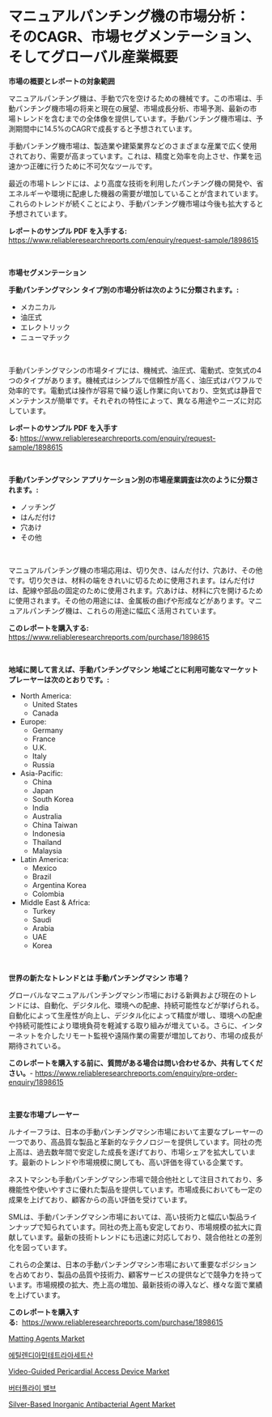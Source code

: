 <p><h1>マニュアルパンチング機の市場分析：そのCAGR、市場セグメンテーション、そしてグローバル産業概要</h1></p><p><strong>市場の概要とレポートの対象範囲</strong></p>
<p><p>マニュアルパンチング機は、手動で穴を空けるための機械です。この市場は、手動パンチング機市場の将来と現在の展望、市場成長分析、市場予測、最新の市場トレンドを含むまでの全体像を提供しています。手動パンチング機市場は、予測期間中に14.5%のCAGRで成長すると予想されています。</p><p>手動パンチング機市場は、製造業や建築業界などのさまざまな産業で広く使用されており、需要が高まっています。これは、精度と効率を向上させ、作業を迅速かつ正確に行うために不可欠なツールです。</p><p>最近の市場トレンドには、より高度な技術を利用したパンチング機の開発や、省エネルギーや環境に配慮した機器の需要が増加していることが含まれています。これらのトレンドが続くことにより、手動パンチング機市場は今後も拡大すると予想されています。</p></p>
<p><strong>レポートのサンプル PDF を入手する:</strong> <a href="https://www.reliableresearchreports.com/enquiry/request-sample/1898615">https://www.reliableresearchreports.com/enquiry/request-sample/1898615</a></p>
<p>&nbsp;</p>
<p><strong>市場セグメンテーション</strong></p>
<p><strong>手動パンチングマシン タイプ別の市場分析は次のように分類されます。:</strong></p>
<p><ul><li>メカニカル</li><li>油圧式</li><li>エレクトリック</li><li>ニューマチック</li></ul></p>
<p>&nbsp;</p>
<p><p>手動パンチングマシンの市場タイプには、機械式、油圧式、電動式、空気式の4つのタイプがあります。機械式はシンプルで信頼性が高く、油圧式はパワフルで効率的です。電動式は操作が容易で繰り返し作業に向いており、空気式は静音でメンテナンスが簡単です。それぞれの特性によって、異なる用途やニーズに対応しています。</p></p>
<p><strong>レポートのサンプル PDF を入手する:</strong>&nbsp;<a href="https://www.reliableresearchreports.com/enquiry/request-sample/1898615">https://www.reliableresearchreports.com/enquiry/request-sample/1898615</a></p>
<p>&nbsp;</p>
<p><strong> 手動パンチングマシン アプリケーション別の市場産業調査は次のように分類されます。:</strong></p>
<p><ul><li>ノッチング</li><li>はんだ付け</li><li>穴あけ</li><li>その他</li></ul></p>
<p>&nbsp;</p>
<p><p>マニュアルパンチング機の市場応用は、切り欠き、はんだ付け、穴あけ、その他です。切り欠きは、材料の端をきれいに切るために使用されます。はんだ付けは、配線や部品の固定のために使用されます。穴あけは、材料に穴を開けるために使用されます。その他の用途には、金属板の曲げや形成などがあります。マニュアルパンチング機は、これらの用途に幅広く活用されています。</p></p>
<p><strong>このレポートを購入する:</strong>&nbsp; <a href="https://www.reliableresearchreports.com/purchase/1898615">https://www.reliableresearchreports.com/purchase/1898615</a></p>
<p>&nbsp;</p>
<p><strong>地域に関して言えば、手動パンチングマシン 地域ごとに利用可能なマーケットプレーヤーは次のとおりです。:</strong></p>
<p><ul>
    <li>
        North America:
        <ul>
            <li>United States</li>
            <li>Canada</li>
        </ul>
    </li>
    <li>
        Europe:
        <ul>
            <li>Germany</li>
            <li>France</li>
            <li>U.K.</li>
            <li>Italy</li>
            <li>Russia</li>
        </ul>
    </li>
    <li>
        Asia-Pacific:
        <ul>
            <li>China</li>
            <li>Japan</li>
            <li>South Korea</li>
            <li>India</li>
            <li>Australia</li>
            <li>China Taiwan</li>
            <li>Indonesia</li>
            <li>Thailand</li>
            <li>Malaysia</li>
        </ul>
    </li>
    <li>
        Latin America:
        <ul>
            <li>Mexico</li>
            <li>Brazil</li>
            <li>Argentina Korea</li>
            <li>Colombia</li>
        </ul>
    </li>
    <li>
        Middle East & Africa:
        <ul>
            <li>Turkey</li>
            <li>Saudi</li>
            <li>Arabia</li>
            <li>UAE</li>
            <li>Korea</li>
        </ul>
    </li>
    </ul></p>
<p>&nbsp;</p>
<p><strong>世界の新たなトレンドとは 手動パンチングマシン 市場？</strong></p>
<p><p>グローバルなマニュアルパンチングマシン市場における新興および現在のトレンドには、自動化、デジタル化、環境への配慮、持続可能性などが挙げられる。自動化によって生産性が向上し、デジタル化によって精度が増し、環境への配慮や持続可能性により環境負荷を軽減する取り組みが増えている。さらに、インターネットを介したリモート監視や遠隔作業の需要が増加しており、市場の成長が期待されている。</p></p>
<p><strong>このレポートを購入する前に、質問がある場合は問い合わせるか、共有してください。</strong>- <a href="https://www.reliableresearchreports.com/enquiry/pre-order-enquiry/1898615">https://www.reliableresearchreports.com/enquiry/pre-order-enquiry/1898615</a></p>
<p>&nbsp;</p>
<p><strong>主要な市場プレーヤー</strong></p>
<p><p>ルナイーフラは、日本の手動パンチングマシン市場において主要なプレーヤーの一つであり、高品質な製品と革新的なテクノロジーを提供しています。同社の売上高は、過去数年間で安定した成長を遂げており、市場シェアを拡大しています。最新のトレンドや市場規模に関しても、高い評価を得ている企業です。</p><p>ネストマシンも手動パンチングマシン市場で競合他社として注目されており、多機能性や使いやすさに優れた製品を提供しています。市場成長においても一定の成果を上げており、顧客からの高い評価を受けています。</p><p>SMLは、手動パンチングマシン市場においては、高い技術力と幅広い製品ラインナップで知られています。同社の売上高も安定しており、市場規模の拡大に貢献しています。最新の技術トレンドにも迅速に対応しており、競合他社との差別化を図っています。</p><p>これらの企業は、日本の手動パンチングマシン市場において重要なポジションを占めており、製品の品質や技術力、顧客サービスの提供などで競争力を持っています。市場規模の拡大、売上高の増加、最新技術の導入など、様々な面で業績を上げています。</p></p>
<p><strong>このレポートを購入する:</strong>&nbsp;&nbsp;<a href="https://www.reliableresearchreports.com/purchase/1898615">https://www.reliableresearchreports.com/purchase/1898615</a></p>
<p><p><a href="https://github.com/Krish2023na/Market-Research-Report-List-3/blob/main/matting-agents-market.md">Matting Agents Market</a></p><p><a href="https://github.com/vs10l4sfg5c/Market-Research-Report-List-1/blob/main/3850809194047.md">에틸렌디아민테트라아세트산</a></p><p><a href="https://issuu.com/reportprime-2/docs/video-guided-pericardial-access-device-market-size">Video-Guided Pericardial Access Device Market</a></p><p><a href="https://medium.com/@percyhagernes9778/%EB%B2%84%ED%84%B0%ED%94%8C%EB%9D%BC%EC%9D%B4-%EB%B0%B8%EB%B8%8C-%EC%8B%9C%EC%9E%A5-%EA%B7%9C%EB%AA%A8%EB%8A%94-%EA%B8%80%EB%A1%9C%EB%B2%8C-%EC%82%B0%EC%97%85%EC%97%90%EC%84%9C-%EC%B5%9C%EA%B3%A0%EC%9D%98-%EB%A7%88%EC%BC%80%ED%8C%85-%EC%B1%84%EB%84%90%EC%9D%84-%EB%82%98%ED%83%80%EB%83%85%EB%8B%88%EB%8B%A4-f5cb7442895c">버터플라이 밸브</a></p><p><a href="https://boundless-drawbridge-702.notion.site/Silver-Based-Inorganic-Antibacterial-Agent-Market-Size-Reflecting-a-Forecast-Till-2031-Market-By-Ty-378e039d75144da1934195d89d7e868b">Silver-Based Inorganic Antibacterial Agent Market</a></p></p>